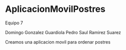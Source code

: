 # AplicacionMovilPostres

Equipo 7

Domingo Gonzalez Guardiola
Pedro Saul Ramirez Suarez

Creamos una aplicacion movil para ordenar postres
